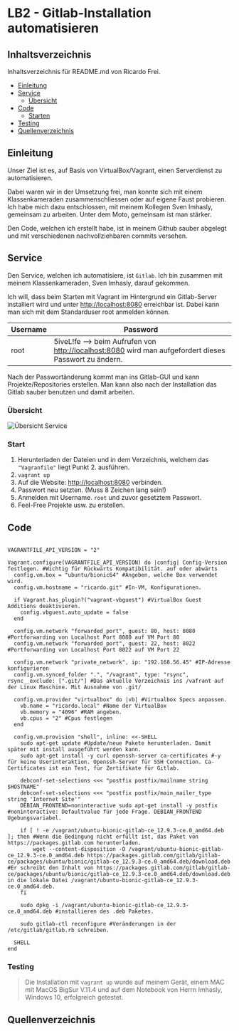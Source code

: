 # LB2 - Gitlab-Installation automatisieren

## Inhaltsverzeichnis

Inhaltsverzeichnis für README.md von Ricardo Frei.

- [Einleitung](#Einleitung)
- [Service](#Service)
  - [Übersicht](#Übersicht)
- [Code](#Code)
	- [Starten](#Start)
- [Testing](#Testing)
- [Quellenverzeichnis](#Quellenverzeichnis)

## Einleitung
Unser Ziel ist es, auf Basis von VirtualBox/Vagrant, einen Serverdienst zu automatisieren. 

Dabei waren wir in der Umsetzung frei, man konnte sich mit einem Klassenkameraden zusammenschliessen oder auf eigene Faust probieren. Ich habe mich dazu entschlossen, mit meinem Kollegen Sven Imhasly, gemeinsam zu arbeiten. Unter dem Moto, gemeinsam ist man stärker. 

Den Code, welchen ich erstellt habe, ist in meinem Github sauber abgelegt und mit verschiedenen nachvollziehbaren commits versehen. 

## Service
Den Service, welchen ich automatisiere, ist `Gitlab`. Ich bin zusammen mit meinem Klassenkameraden, Sven Imhasly, darauf gekommen.

Ich will, dass beim Starten mit Vagrant im Hintergrund ein Gitlab-Server installiert wird und unter [http://localhost:8080](http://localhost:8080) erreichbar ist. Dabei kann man sich mit dem Standarduser root anmelden können. 

Username | Password
---------|-----------
root     | 5iveL!fe --> beim Aufrufen von [http://localhost:8080](http://localhost:8080) wird man aufgefordert dieses Passwort zu ändern.  

Nach der Passwortänderung kommt man ins Gitlab-GUI und kann Projekte/Repositories erstellen. Man kann also nach der Installation das Gitlab sauber benutzen und damit arbeiten. 

### Übersicht
![Übersicht Service](https://github.com/ricardofrei/M300_Services/blob/main/U%CC%88bersicht-Service_M300.png)

### Start
1. Herunterladen der Dateien und in dem Verzeichnis, welchem das `"Vagranfile"` liegt Punkt 2. ausführen.
2. `vagrant up`
3. Auf die Website: [http://localhost:8080](http://localhost:8080) verbinden.
4. Passwort neu setzten. (Muss 8 Zeichen lang sein!)
5. Anmelden mit Username. `root` und zuvor gesetztem Passwort. 
6. Feel-Free Projekte usw. zu erstellen. 

## Code

<pre><code>
VAGRANTFILE_API_VERSION = "2"

Vagrant.configure(VAGRANTFILE_API_VERSION) do |config| Config-Version festlegen. #Wichtig für Rückwärts Kompatibilität. auf oder abwärts
  config.vm.box = "ubuntu/bionic64" #Angeben, welche Box verwendet wird.
  config.vm.hostname = "ricardo.git" #In-VM, Konfigurationen.

  if Vagrant.has_plugin?("vagrant-vbguest") #VirtualBox Guest Additions deaktivieren. 
    config.vbguest.auto_update = false
  end

  config.vm.network "forwarded_port", guest: 80, host: 8080 #Portforwarding von Localhost Port 8080 auf VM Port 80
  config.vm.network "forwarded_port", guest: 22, host: 8022 #Portforwarding von Localhost Port 8022 auf VM Port 22

  config.vm.network "private_network", ip: "192.168.56.45" #IP-Adresse konfigurieren
  config.vm.synced_folder ".", "/vagrant", type: "rsync", rsync__exclude: [".git/"] #Das aktuelle Verzeichnis ins /vafrant auf der Linux Maschine. Mit Ausnahme von .git/ 

  config.vm.provider "virtualbox" do |vb| #Virtualbox Specs anpassen. 
    vb.name = "ricardo.local" #Name der VirtualBox
    vb.memory = "4096" #RAM angeben. 
    vb.cpus = "2" #Cpus festlegen
  end

  config.vm.provision "shell", inline: <<-SHELL
    sudo apt-get update #Update/neue Pakete herunterladen. Damit später mit install ausgeführt werden kann. 
    sudo apt-get install -y curl openssh-server ca-certificates #-y für keine Userinteraktion. Openssh-Server für SSH Connection. Ca-Certificates ist ein Test, für Zertifikate für Gitlab. 

    debconf-set-selections <<< "postfix postfix/mailname string $HOSTNAME"
    debconf-set-selections <<< "postfix postfix/main_mailer_type string 'Internet Site'"
    DEBIAN_FRONTEND=noninteractive sudo apt-get install -y postfix #noninteractive: Defaultvalue für jede Frage. DEBIAN_FRONTEND Ugebungsvariabel. 
    
    if [ ! -e /vagrant/ubuntu-bionic-gitlab-ce_12.9.3-ce.0_amd64.deb ]; then #Wenn die Bedingung nicht erfüllt ist, das Paket von https://packages.gitlab.com herunterladen.
        wget --content-disposition -O /vagrant/ubuntu-bionic-gitlab-ce_12.9.3-ce.0_amd64.deb https://packages.gitlab.com/gitlab/gitlab-ce/packages/ubuntu/bionic/gitlab-ce_12.9.3-ce.0_amd64.deb/download.deb #Er schreibt den Inhalt von https://packages.gitlab.com/gitlab/gitlab-ce/packages/ubuntu/bionic/gitlab-ce_12.9.3-ce.0_amd64.deb/download.deb in die lokale Datei /vagrant/ubuntu-bionic-gitlab-ce_12.9.3-ce.0_amd64.deb.
    fi

    sudo dpkg -i /vagrant/ubuntu-bionic-gitlab-ce_12.9.3-ce.0_amd64.deb #installieren des .deb Paketes. 

    sudo gitlab-ctl reconfigure #Veränderungen in der /etc/gitlab/gitlab.rb schreiben.

  SHELL
end
</code></pre>

### Testing
> Die Installation mit `vagrant up` wurde auf meinem Gerät, einem MAC mit MacOS BigSur V.11.4 und auf dem Notebook von Herrn Imhasly, Windows 10, erfolgreich getestet. 



## Quellenverzeichnis